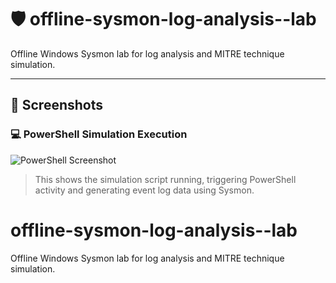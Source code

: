 # 🛡️ offline-sysmon-log-analysis--lab

Offline Windows Sysmon lab for log analysis and MITRE technique simulation.

---

## 📸 Screenshots

### 💻 PowerShell Simulation Execution

![PowerShell Screenshot](simulated%20log.png)

> This shows the simulation script running, triggering PowerShell activity and generating event log data using Sysmon.
# offline-sysmon-log-analysis--lab
Offline Windows Sysmon lab for log analysis and MITRE technique simulation.

